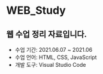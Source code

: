 # WEB_Study
## 웹 수업 정리 자료입니다.     
- 수업 기간: 2021.06.07 ~ 2021.06    
- 수업 언어: HTML, CSS, JavaScript    
- 개발 도구: Visual Studio Code    
